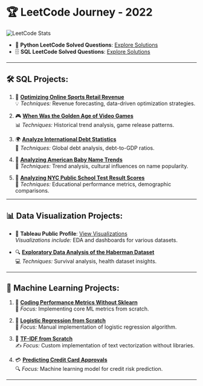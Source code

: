 # 🏆 LeetCode Journey - 2022

![LeetCode Stats](https://user-images.githubusercontent.com/39691422/203822954-ea81a5c3-322e-4488-8e43-1c9a742c7810.png)

- 🐍 **Python LeetCode Solved Questions**: [Explore Solutions](https://github.com/dhananjay93/leetcode/tree/main/python)
- 🗄️ **SQL LeetCode Solved Questions**: [Explore Solutions](https://github.com/dhananjay93/leetcode/tree/main/sql)

---

## 🛠️ SQL Projects:

1. 🏬 [**Optimizing Online Sports Retail Revenue**](https://github.com/dhananjay93/SQL-Projects/blob/main/Optimizing%20Online%20Sports%20Retail%20Revenue/notebook.ipynb)  
   💡 *Techniques:* Revenue forecasting, data-driven optimization strategies.

2. 🎮 [**When Was the Golden Age of Video Games**](https://github.com/dhananjay93/SQL-Projects/blob/main/When%20Was%20the%20Golden%20Age%20of%20Video%20Games_/notebook.ipynb)  
   📊 *Techniques:* Historical trend analysis, game release patterns.

3. 🌍 [**Analyze International Debt Statistics**](https://github.com/dhananjay93/SQL-Projects/blob/main/Analyze%20International%20Debt%20Statistics/notebook.ipynb)  
   💼 *Techniques:* Global debt analysis, debt-to-GDP ratios.

4. 👶 [**Analyzing American Baby Name Trends**](https://github.com/dhananjay93/SQL-Projects/blob/main/Analyzing%20American%20Baby%20Name%20Trends/notebook.ipynb)  
   📅 *Techniques:* Trend analysis, cultural influences on name popularity.

5. 🏫 [**Analyzing NYC Public School Test Result Scores**](https://github.com/dhananjay93/SQL-Projects/blob/main/Analyzing%20NYC%20Public%20School%20Test%20Result%20Scores/notebook.ipynb)  
   🧮 *Techniques:* Educational performance metrics, demographic comparisons.

---

## 📊 Data Visualization Projects:

- 🎨 **Tableau Public Profile**: [View Visualizations](https://public.tableau.com/app/profile/dhananjay.hawal)  
   *Visualizations include:* EDA and dashboards for various datasets.

- 🔍 [**Exploratory Data Analysis of the Haberman Dataset**](https://github.com/dhananjay93/Machine-Learning/blob/main/Haberman_Dataset.ipynb)  
   💻 *Techniques:* Survival analysis, health dataset insights.

---

## 🤖 Machine Learning Projects:

1. 📏 [**Coding Performance Metrics Without Sklearn**](https://github.com/dhananjay93/dhananjay93.github.io/blob/main/5_Performance_metrics_Instructions.ipynb)  
   🔧 *Focus:* Implementing core ML metrics from scratch.

2. 🔢 [**Logistic Regression from Scratch**](https://github.com/dhananjay93/Machine-Learning/blob/main/Logistic_Regression_from_Scratch.ipynb)  
   🧠 *Focus:* Manual implementation of logistic regression algorithm.

3. 📜 [**TF-IDF from Scratch**](https://github.com/dhananjay93/Machine-Learning/blob/main/TF_IDF_from_Scratch.ipynb)  
   ✍️ *Focus:* Custom implementation of text vectorization without libraries.

4. 💳 [**Predicting Credit Card Approvals**](https://github.com/dhananjay93/Machine-Learning/blob/main/Predicting%20Credit%20Card%20Approvals/notebook.ipynb)  
   🔍 *Focus:* Machine learning model for credit risk prediction.

---
